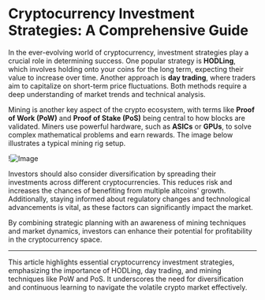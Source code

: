 # Cryptocurrency Investment Strategies: A Comprehensive Guide

In the ever-evolving world of cryptocurrency, investment strategies play a crucial role in determining success. One popular strategy is **HODLing**, which involves holding onto your coins for the long term, expecting their value to increase over time. Another approach is **day trading**, where traders aim to capitalize on short-term price fluctuations. Both methods require a deep understanding of market trends and technical analysis.

Mining is another key aspect of the crypto ecosystem, with terms like **Proof of Work (PoW)** and **Proof of Stake (PoS)** being central to how blocks are validated. Miners use powerful hardware, such as **ASICs** or **GPUs**, to solve complex mathematical problems and earn rewards. The image below illustrates a typical mining rig setup. 

!![Image](https://github.com/user-attachments/assets/b6e7b7a2-655e-4d44-8baa-20c566a3cb65)

Investors should also consider diversification by spreading their investments across different cryptocurrencies. This reduces risk and increases the chances of benefiting from multiple altcoins' growth. Additionally, staying informed about regulatory changes and technological advancements is vital, as these factors can significantly impact the market.

By combining strategic planning with an awareness of mining techniques and market dynamics, investors can enhance their potential for profitability in the cryptocurrency space.

---

This article highlights essential cryptocurrency investment strategies, emphasizing the importance of HODLing, day trading, and mining techniques like PoW and PoS. It underscores the need for diversification and continuous learning to navigate the volatile crypto market effectively.